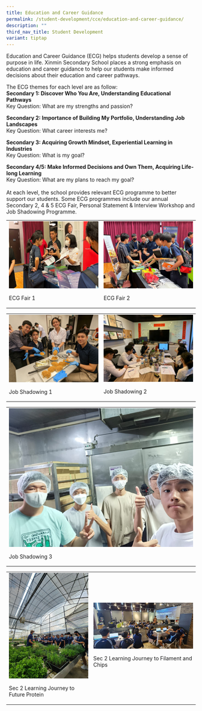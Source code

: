 ```yaml
---
title: Education and Career Guidance
permalink: /student-development/cce/education-and-career-guidance/
description: ""
third_nav_title: Student Development
variant: tiptap
---
```

<p>Education and Career Guidance (ECG) helps students develop a sense of purpose in life. Xinmin Secondary School places a strong emphasis on education and career guidance to help our students make informed decisions about their education and career pathways.</p><p>The ECG themes for each level are as follow:<br><strong>Secondary 1: Discover Who You Are, Understanding Educational Pathways</strong><br>Key Question: What are my strengths and passion?</p><p><strong>Secondary 2: Importance of Building My Portfolio, Understanding Job Landscapes</strong><br>Key Question: What career interests me?</p><p><strong>Secondary 3: Acquiring Growth Mindset, Experiential Learning in Industries</strong><br>Key Question: What is my goal?</p><p><strong>Secondary 4/5: Make Informed Decisions and Own Them, Acquiring Life-long Learning</strong><br>Key Question: What are my plans to reach my goal?<br><br>At each level, the school provides relevant ECG programme to better support our students. Some ECG programmes include our annual Secondary 2, 4 &amp; 5 ECG Fair, Personal Statement &amp; Interview Workshop and Job Shadowing Programme.</p><table><tbody><tr><td rowspan="1" colspan="1"><div class="isomer-image-wrapper"><img style="width=" height="auto" width="100%" alt="Math_1.jpg" src="/images/Cce/ECG/ecg fair 1.jpeg"></div><p>ECG Fair 1</p></td><td rowspan="1" colspan="1"><div class="isomer-image-wrapper"><img style="width=" height="auto" width="100%" alt="Math_2.jpg" src="/images/Cce/ECG/ecg fair 2.jpeg"></div><p>ECG Fair 2</p></td></tr></tbody></table><table><tbody><tr><td rowspan="1" colspan="1"><div class="isomer-image-wrapper"><img style="width=" height="auto" width="100%" alt="Math_1.jpg" src="/images/Cce/ECG/job shadowing 1.jpeg"></div><p>Job Shadowing 1</p></td><td rowspan="1" colspan="1"><div class="isomer-image-wrapper"><img style="width=" height="auto" width="100%" alt="Math_2.jpg" src="/images/Cce/ECG/job shadowing 2.jpeg"></div><p>Job Shadowing 2</p></td></tr></tbody></table><table><tbody><tr><td rowspan="1" colspan="1"><div class="isomer-image-wrapper"><img style="width=" height="auto" width="100%" alt="Math_1.jpg" src="/images/Cce/ECG/job shadowing 3.jpeg"></div><p>Job Shadowing 3</p></td></tr></tbody></table><table><tbody><tr><td rowspan="1" colspan="1"><div class="isomer-image-wrapper"><img style="width=" height="auto" width="100%" alt="Math_1.jpg" src="/images/Cce/ECG/sec 2 learning journey to future proteins.jpeg"></div><p>Sec 2 Learning Journey to Future Protein</p></td><td rowspan="1" colspan="1"><div class="isomer-image-wrapper"><img style="width=" height="auto" width="100%" alt="Math_2.jpg" src="/images/Cce/ECG/sec 2 learning journey to filament and chips.jpeg"></div><p>Sec 2 Learning Journey to Filament and Chips</p></td></tr></tbody></table><p></p>